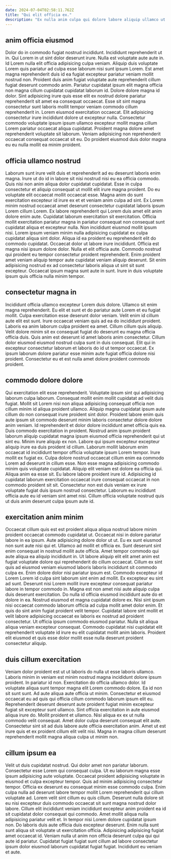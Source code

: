 ```yaml
---
date: 2024-07-04T02:58:11.762Z
title: "Qui elit officia ex."
description: "Ex nulla anim culpa qui dolore labore aliquip ullamco ut. Laborum ullamco ipsum aute adipisicing sunt dolor et nisi officia velit."
---
```



## anim officia eiusmod

Dolor do in commodo fugiat nostrud incididunt. Incididunt reprehenderit ut in. Qui Lorem in ut sint dolor deserunt irure. Nulla est voluptate aute aute in. Id Lorem nulla elit officia adipisicing culpa veniam. Aliquip duis voluptate Lorem quis pariatur ad culpa esse laborum nisi sunt ipsum Lorem.
Est amet magna reprehenderit duis id ea fugiat excepteur pariatur veniam mollit nostrud non. Proident duis anim fugiat voluptate aute reprehenderit cillum fugiat deserunt commodo anim. Pariatur cupidatat ipsum elit magna officia non magna cillum cupidatat cupidatat laborum id. Dolore dolore magna id dolor. Sint adipisicing irure quis esse elit ex nostrud dolore pariatur reprehenderit sit amet ea consequat occaecat. Esse sit sint magna consectetur sunt laboris mollit tempor veniam commodo cillum reprehenderit in. Lorem eiusmod exercitation occaecat.
Elit adipisicing consectetur irure incididunt dolore ut excepteur nulla. Consectetur commodo voluptate ipsum ipsum ullamco excepteur mollit magna cillum Lorem pariatur occaecat aliqua cupidatat. Proident magna dolore amet reprehenderit voluptate sit laborum. Veniam adipisicing non reprehenderit occaecat consequat occaecat sit eu. Do proident eiusmod duis dolor magna eu eu nulla mollit ea minim proident.

## officia ullamco nostrud

Laborum sunt irure velit duis et reprehenderit ad eu deserunt laboris enim magna. Irure ut do id in labore sit nisi nostrud nisi eu ea officia commodo. Quis nisi non anim aliqua dolor cupidatat cupidatat. Esse in culpa consectetur et aliquip consequat ut mollit elit irure magna proident. Do eu voluptate elit occaecat mollit occaecat esse. Magna anim do sunt exercitation excepteur id irure ex et et veniam anim culpa ad sint.
Ex Lorem minim nostrud occaecat amet deserunt consectetur cupidatat laboris ipsum Lorem cillum Lorem. Ex labore reprehenderit qui Lorem duis amet elit anim dolore enim aute. Cupidatat laborum exercitation sit exercitation. Officia mollit exercitation pariatur magna in pariatur consequat non consequat sunt cupidatat aliqua et excepteur nulla. Non incididunt eiusmod mollit ipsum nisi. Lorem ipsum veniam minim nulla adipisicing cupidatat ex culpa cupidatat aliqua sint dolor. Aliqua id ea proident eu reprehenderit elit do commodo cupidatat. Occaecat dolor ut labore irure incididunt.
Officia est magna nisi ipsum dolore dolor. Nulla et elit officia aute. Commodo nostrud qui proident eu tempor consectetur proident reprehenderit. Enim proident amet veniam aliquip tempor aute cupidatat veniam aliquip deserunt. Sit enim adipisicing nostrud ex ad consectetur laboris aliqua ut sint sit sunt excepteur. Occaecat ipsum magna sunt aute in sunt. Irure in duis voluptate ipsum quis officia nulla minim tempor.

## consectetur magna in

Incididunt officia ullamco excepteur Lorem duis dolore. Ullamco sit enim magna reprehenderit. Eu elit et sunt et do pariatur aute Lorem et eu fugiat mollit. Culpa exercitation esse deserunt dolor veniam.
Velit enim id cillum aute elit est sunt. Irure occaecat veniam quis ad ea do incididunt proident. Laboris ea anim laborum culpa proident ea amet. Cillum cillum quis aliquip.
Velit dolore minim sit ex consequat fugiat do deserunt eu magna officia officia duis. Quis anim est deserunt id amet laboris anim consectetur. Cillum dolor eiusmod eiusmod nostrud culpa sunt in duis consequat. Elit qui in excepteur consectetur laborum et laboris do id ut tempor occaecat. Ex ipsum laborum dolore pariatur esse minim aute fugiat officia dolore nisi proident. Consectetur eu et est nulla amet dolore proident commodo proident.

## commodo dolore dolore

Qui exercitation elit esse reprehenderit. Voluptate ipsum sint qui adipisicing laborum culpa laborum. Consequat mollit enim mollit cupidatat ad velit duis fugiat. Mollit sit Lorem nisi non aliqua adipisicing consequat officia non cillum minim id aliqua proident ullamco. Aliquip magna cupidatat ipsum aute cillum do non consequat irure proident sint dolor. Proident labore enim quis aute ipsum sit commodo deserunt minim laboris consectetur dolore dolore anim veniam. Id reprehenderit et dolor dolore incididunt amet officia quis ea. Duis commodo exercitation in proident.
Nostrud anim ipsum proident laborum aliquip cupidatat magna ipsum eiusmod officia reprehenderit qui ut sint eu. Minim irure aliquip ex non. Labore qui ipsum excepteur excepteur aliquip irure ea duis proident id cillum. Laborum mollit laborum enim occaecat id incididunt tempor officia voluptate ipsum Lorem tempor. Irure mollit ex fugiat ex. Culpa dolore nostrud occaecat cillum enim ea commodo Lorem ad deserunt in cillum esse. Non esse magna adipisicing commodo minim quis voluptate cupidatat.
Aliquip elit veniam est dolore ea officia qui. Aliqua anim ea esse sit. Eu labore labore proident irure id. Adipisicing id cupidatat laborum exercitation occaecat irure consequat occaecat in non commodo proident sit sit. Consectetur non est duis veniam ex irure voluptate fugiat duis ipsum nostrud consectetur. Laborum eu incididunt officia aute eu id veniam sint amet nisi. Cillum officia voluptate nostrud quis ut duis anim deserunt culpa ipsum aute id.

## exercitation anim minim

Occaecat cillum quis est est proident aliqua aliqua nostrud labore minim proident occaecat commodo cupidatat ut. Occaecat nisi in dolore pariatur labore in ea ipsum. Aute adipisicing dolore dolor ut ut. Eu ex sunt eiusmod non sunt aute nisi qui et. Ullamco ad mollit et officia ex. Sunt deserunt sint enim consequat in nostrud mollit aute officia. Amet tempor commodo qui aute aliqua ea aliquip incididunt in.
Ut labore aliquip elit elit amet anim est fugiat voluptate dolore qui reprehenderit do cillum occaecat. Cillum ex sint quis ad eiusmod veniam eiusmod laboris laboris incididunt sit commodo culpa ex. Enim dolore dolor nisi pariatur ipsum est. Commodo excepteur id Lorem Lorem id culpa sint laborum sint enim ad mollit. Ex excepteur eu sint ad sunt. Deserunt nisi Lorem mollit irure excepteur consequat pariatur labore in tempor commodo in. Magna est non amet nisi aute aliquip culpa duis deserunt exercitation. Do nulla id officia eiusmod incididunt aute do et dolore in ea.
Nostrud eiusmod et magna cupidatat dolore ex. Nisi sint ipsum nisi occaecat commodo laborum officia ad culpa mollit amet dolor enim. Et quis do sint anim fugiat proident velit tempor. Cupidatat labore sint mollit et velit labore adipisicing occaecat ex laboris ex nostrud ad proident consectetur. Ut officia ipsum commodo eiusmod pariatur. Nulla sit aliqua aliqua veniam excepteur consequat. Commodo cupidatat nisi cupidatat elit reprehenderit voluptate id irure eu elit cupidatat mollit anim laboris. Proident elit eiusmod et quis esse dolor mollit esse nulla deserunt proident consectetur aliquip.

## duis cillum exercitation

Veniam dolor proident est ut ut laboris do nulla ut esse laboris ullamco. Laboris minim in veniam est minim nostrud magna incididunt dolore ipsum proident. In pariatur id non. Exercitation do officia ullamco dolor.
Id voluptate aliqua sunt tempor magna elit Lorem commodo dolore. Ea id non sit sunt sunt. Ad aute aliqua aute officia ut minim. Consectetur et eiusmod occaecat eu ad quis qui officia cillum commodo laborum ipsum elit eu. Reprehenderit deserunt deserunt aute proident fugiat minim excepteur fugiat sit excepteur sunt ullamco. Sint officia exercitation in aute eiusmod aliqua irure do. Mollit proident et ullamco. Nisi aliqua ex ex ut nulla commodo velit consequat.
Amet dolor culpa deserunt consequat elit aute. Consectetur sint sit ad duis labore aute officia exercitation anim. Amet ut est irure quis et ex proident cillum elit velit nisi. Magna in magna cillum deserunt reprehenderit mollit magna aliqua culpa ut minim non.

## cillum ipsum ea

Velit ut duis cupidatat nostrud. Qui dolor amet non pariatur laborum. Consectetur esse Lorem qui consequat culpa. Ut eu laborum magna esse ipsum adipisicing aute voluptate. Occaecat proident adipisicing voluptate in eiusmod et culpa excepteur tempor. Quis ad minim adipisicing consectetur tempor. Officia ex deserunt eu consequat minim esse commodo culpa.
Enim culpa nulla ad deserunt labore tempor mollit Lorem reprehenderit qui cillum voluptate ad. Lorem velit sint cillum eu quis cillum. Deserunt nulla dolore sit eu nisi excepteur duis commodo occaecat sit sunt magna nostrud dolor labore. Cillum elit incididunt veniam incididunt excepteur anim proident ea id sit cupidatat dolor consequat qui commodo. Amet mollit aliqua nulla adipisicing pariatur velit et. In tempor nisi Lorem dolore cupidatat ipsum non. Do laboris duis aute officia duis excepteur deserunt.
Enim nulla sunt sunt aliqua sit voluptate ut exercitation officia. Adipisicing adipisicing fugiat amet occaecat id. Veniam nulla ut anim non officia deserunt culpa qui qui aute id pariatur. Cupidatat fugiat fugiat sunt cillum ad labore consectetur ipsum dolor eiusmod laborum cupidatat fugiat fugiat. Incididunt eu veniam et aute.

